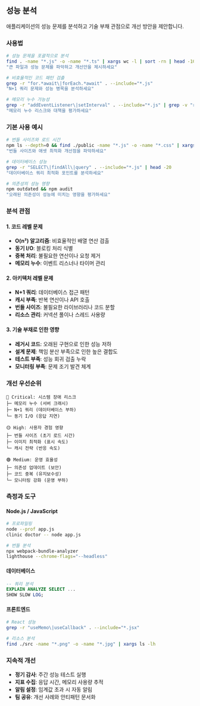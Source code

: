 ## 성능 분석

애플리케이션의 성능 문제를 분석하고 기술 부채 관점으로 개선 방안을 제안합니다.

### 사용법

```bash
# 성능 문제을 포괄적으로 분석
find . -name "*.js" -o -name "*.ts" | xargs wc -l | sort -rn | head -10
"큰 파일과 성능 문제를 파악하고 개선안을 제시하세요"

# 비효율적인 코드 패턴 검출
grep -r "for.*await\|forEach.*await" . --include="*.js"
"N+1 쿼리 문제와 성능 병목을 분석하세요"

# 메모리 누수 가능성
grep -r "addEventListener\|setInterval" . --include="*.js" | grep -v "removeEventListener\|clearInterval"
"메모리 누수 리스크와 대책을 평가하세요"
```

### 기본 사용 예시

```bash
# 번들 사이즈와 로드 시간
npm ls --depth=0 && find ./public -name "*.js" -o -name "*.css" | xargs ls -lh
"번들 사이즈와 애셋 최적화 개선점을 파악하세요"

# 데이터베이스 성능
grep -r "SELECT\|findAll\|query" . --include="*.js" | head -20
"데이터베이스 쿼리 최적화 포인트를 분석하세요"

# 의존성의 성능 영향
npm outdated && npm audit
"오래된 의존성이 성능에 미치는 영향을 평가하세요"
```

### 분석 관점

#### 1. 코드 레벨 문제

- **O(n²) 알고리즘**: 비효율적인 배열 연산 검출
- **동기 I/O**: 블로킹 처리 식별
- **중복 처리**: 불필요한 연산이나 요청 제거
- **메모리 누수**: 이벤트 리스너나 타이머 관리

#### 2. 아키텍처 레벨 문제

- **N+1 쿼리**: 데이터베이스 접근 패턴
- **캐시 부족**: 반복 연산이나 API 호출
- **번들 사이즈**: 불필요한 라이브러리나 코드 분할
- **리소스 관리**: 커넥션 풀이나 스레드 사용량

#### 3. 기술 부채로 인한 영향

- **레거시 코드**: 오래된 구현으로 인한 성능 저하
- **설계 문제**: 책임 분산 부족으로 인한 높은 결합도
- **테스트 부족**: 성능 회귀 검출 누락
- **모니터링 부족**: 문제 조기 발견 체계

### 개선 우선순위

```
🔴 Critical: 시스템 장애 리스크
├─ 메모리 누수 (서버 크래시)
├─ N+1 쿼리 (데이터베이스 부하)
└─ 동기 I/O (응답 지연)

🟡 High: 사용자 경험 영향
├─ 번들 사이즈 (초기 로드 시간)
├─ 이미지 최적화 (표시 속도)
└─ 캐시 전략 (반응 속도)

🟢 Medium: 운영 효율성
├─ 의존성 업데이트 (보안)
├─ 코드 중복 (유지보수성)
└─ 모니터링 강화 (운영 부하)
```

### 측정과 도구

#### Node.js / JavaScript

```bash
# 프로파일링
node --prof app.js
clinic doctor -- node app.js

# 번들 분석
npx webpack-bundle-analyzer
lighthouse --chrome-flags="--headless"
```

#### 데이터베이스

```sql
-- 쿼리 분석
EXPLAIN ANALYZE SELECT ...
SHOW SLOW LOG;
```

#### 프론트엔드

```bash
# React 성능
grep -r "useMemo\|useCallback" . --include="*.jsx"

# 리소스 분석
find ./src -name "*.png" -o -name "*.jpg" | xargs ls -lh
```

### 지속적 개선

- **정기 감사**: 주간 성능 테스트 실행
- **지표 수집**: 응답 시간, 메모리 사용량 추적
- **알림 설정**: 임계값 초과 시 자동 알림
- **팀 공유**: 개선 사례와 안티패턴 문서화

